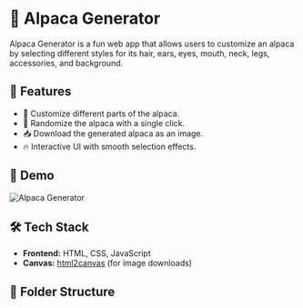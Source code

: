 # 🦙 Alpaca Generator

Alpaca Generator is a fun web app that allows users to customize an alpaca by selecting different styles for its hair, ears, eyes, mouth, neck, legs, accessories, and background.

## 🚀 Features

- 🎨 Customize different parts of the alpaca.
- 🎲 Randomize the alpaca with a single click.
- 📥 Download the generated alpaca as an image.
- 🔥 Interactive UI with smooth selection effects.

## 📸 Demo

![Alpaca Generator](assets/demo.gif)  

## 🛠️ Tech Stack

- **Frontend:** HTML, CSS, JavaScript
- **Canvas:** [html2canvas](https://github.com/niklasvh/html2canvas) (for image downloads)

## 📂 Folder Structure

